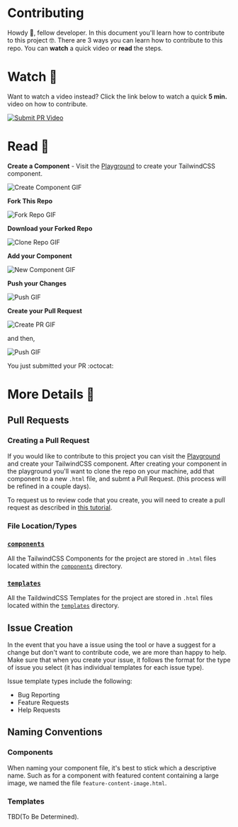 # Contributing

Howdy 👋, fellow developer. In this document you'll learn how to contribute to this project 🤓. There are 3 ways you can learn how to contribute to this repo. You can **watch** a quick video or **read** the steps.

# Watch 🍿

Want to watch a video instead? Click the link below to watch a quick **5 min.** video on how to contribute.

[![Submit PR Video](https://cdn.devdojo.com/episode/images/September2020/hacktoberfest-2020.jpg)](https://devdojo.com/episode/hacktoberfest-2020)


# Read 📖

**Create a Component** - Visit the [Playground](https://devdojo.com/tailwindcss/playground) to create your TailwindCSS component.

![Create Component GIF](https://cdn.devdojo.com/tails/images/1-create-component-min.gif)

**Fork This Repo**

![Fork Repo GIF](http://cdn.devdojo.com/tails/images/2-fork-repo-min.gif)

**Download your Forked Repo**

![Clone Repo GIF](http://cdn.devdojo.com/tails/images/3-clone-min.gif)

**Add your Component**

![New Component GIF](http://cdn.devdojo.com/tails/images/4-new-component-min.gif)

**Push your Changes**

![Push GIF](http://cdn.devdojo.com/tails/images/5-push.gif)

**Create your Pull Request**

![Create PR GIF](http://cdn.devdojo.com/tails/images/6-open-pr-min.gif)

and then,

![Push GIF](http://cdn.devdojo.com/tails/images/boom.gif)

You just submitted your PR :octocat:


# More Details 📝

## Pull Requests

### Creating a Pull Request

If you would like to contribute to this project you can visit the [Playground](https://devdojo.com/tailwindcss/playground) and create your TailwindCSS component. After creating your component in the playground you'll want to clone the repo on your machine, add that component to a new `.html` file, and submt a Pull Request. (this process will be refined in a couple days).

To request us to review code that you create, you will need to create a pull request as described in
 [this tutorial](https://www.digitalocean.com/community/tutorials/how-to-create-a-pull-request-on-github).

### File Location/Types

### [`components`](./components)

All the TailwindCSS Components for the project are stored in `.html` files located within the [`components`](./components) directory.

### [`templates`](./templates)

All the TaildwindCSS Templates for the project are stored in `.html` files located within the [`templates`](./templates) directory.

## Issue Creation

In the event that you have a issue using the tool or have a suggest for a change but don't want to contribute code,
 we are more than happy to help.
Make sure that when you create your issue, it follows the format for the type of issue you select
 (it has individual templates for each issue type).
 
Issue template types include the following:
 - Bug Reporting
 - Feature Requests
 - Help Requests

## Naming Conventions

### Components

When naming your component file, it's best to stick which a descriptive name. Such as for a component with featured content containing a large image, we named the file `feature-content-image.html`.

### Templates

TBD(To Be Determined).
